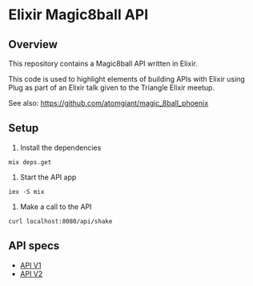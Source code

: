 
# Elixir Magic8ball API

## Overview

This repository contains a Magic8ball API written in Elixir.

This code is used to highlight elements of building APIs with Elixir using Plug as part of an Elixir talk given to the Triangle Elixir meetup.

See also: https://github.com/atomgiant/magic_8ball_phoenix

## Setup

1. Install the dependencies

  ```
  mix deps.get
  ```

1. Start the API app

  ```
  iex -S mix
  ```

1. Make a call to the API

  ```
  curl localhost:8080/api/shake
  ```

## API specs

* [API V1](API_V1.md)
* [API V2](API_V2.md)
